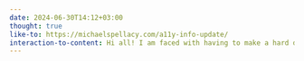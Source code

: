 ```yaml
---
date: 2024-06-30T14:12+03:00
thought: true
like-to: https://michaelspellacy.com/a11y-info-update/
interaction-to-content: Hi all! I am faced with having to make a hard decision about a11y.info. The costs for it are rising ...
---
```

